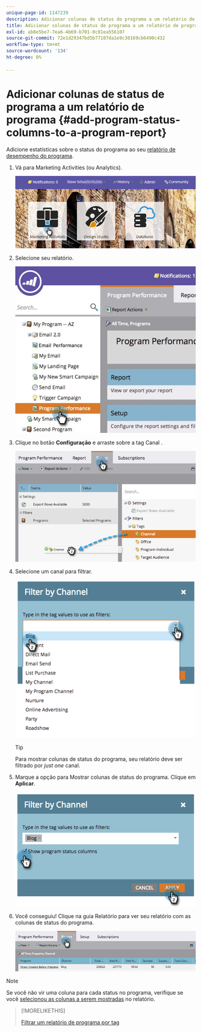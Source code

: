 ```yaml
---
unique-page-id: 1147239
description: Adicionar colunas de status do programa a um relatório de programa - Documentos da Marketo - Documentação do produto
title: Adicionar colunas de status de programa a um relatório de programa
exl-id: ab8e5be7-7ea6-4b69-b701-0c81ea556107
source-git-commit: 72e1d29347bd5b77107da1e9c30169cb6490c432
workflow-type: tm+mt
source-wordcount: '134'
ht-degree: 0%

---
```


# Adicionar colunas de status de programa a um relatório de programa {#add-program-status-columns-to-a-program-report}

Adicione estatísticas sobre o status do programa ao seu [relatório de desempenho do programa](/help/marketo/product-docs/core-marketo-concepts/programs/program-performance-report/create-a-program-performance-report.md).

1. Vá para Marketing Activities (ou Analytics).

   ![](assets/login-marketing-activities-2.png)

1. Selecione seu relatório.

   ![](assets/emailperformance.jpg)

1. Clique no botão **Configuração** e arraste sobre a tag Canal .

   ![](assets/image2014-9-23-16-3a26-3a38.png)

1. Selecione um canal para filtrar.

   ![](assets/image2014-9-23-16-3a26-3a48.png)

   >[!TIP]
   >
   >Para mostrar colunas de status do programa, seu relatório deve ser filtrado por _just one_ canal.

1. Marque a opção para Mostrar colunas de status do programa. Clique em **Aplicar**.

   ![](assets/image2014-9-23-16-3a26-3a53.png)

1. Você conseguiu! Clique na guia Relatório para ver seu relatório com as colunas de status do programa.

   ![](assets/programreport.jpg)

>[!NOTE]
>
>Se você não vir uma coluna para cada status no programa, verifique se você [selecionou as colunas a serem mostradas](/help/marketo/product-docs/reporting/basic-reporting/editing-reports/select-report-columns.md) no relatório.

>[!MORELIKETHIS]
>
>[Filtrar um relatório de programa por tag](/help/marketo/product-docs/core-marketo-concepts/programs/program-performance-report/filter-a-program-report-by-tag.md)
